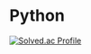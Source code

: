 # Python

[![Solved.ac Profile](http://mazassumnida.wtf/api/v2/generate_badge?boj=jhy2297)](https://solved.ac/jhy2297/)
